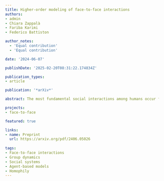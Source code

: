 ```yaml
---
title: Higher-order modeling of face-to-face interactions
authors:
- admin
- Chiara Zappalà
- Fariba Karimi
- Federico Battiston

author_notes:
  - 'Equal contribution'
  - 'Equal contribution'

date: '2024-06-07'

publishDate: '2025-02-20T08:31:22.174834Z'

publication_types:
- article

publication: '*arXiv*'

abstract: The most fundamental social interactions among humans occur face to face. Their features have been extensively studied in recent years, owing to the availability of high-resolution data on individuals' proximity. Mathematical models based on mobile agents have been crucial to understand the spatio-temporal organization of face-to-face interactions. However, these models focus on dyadic relationships only, failing to characterize interactions in larger groups of individuals. Here, we propose a model in which agents interact with each other by forming groups of different sizes. Each group has a degree of social attractiveness, based on which neighboring agents decide whether to join. Our framework reproduces different properties of groups in face-to-face interactions, including their distribution, the correlation in their number, and their persistence in time, which cannot be replicated by dyadic models. Furthermore, it captures homophilic patterns at the level of higher-order interactions, going beyond standard pairwise approaches. Our work sheds light on the higher-order mechanisms at the heart of human face-to-face interactions, paving the way for further investigation of how group dynamics at a microscopic scale affects social phenomena at a macroscopic scale.

projects: 
- face-to-face

featured: true

links:
- name: Preprint
  url: https://arxiv.org/pdf/2406.05026
  
tags:
- Face-to-face interactions
- Group dynamics
- Social systems
- Agent-based models
- Homophily
---
```

